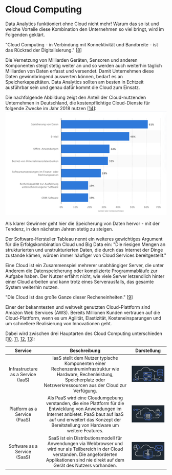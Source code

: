 # Cloud Computing

Data Analytics funktioniert ohne Cloud nicht mehr! Warum das so ist und welche Vorteile diese Kombination den Unternehmen so viel bringt, wird im Folgenden geklärt.

"Cloud Computing - in Verbindung mit Konnektivität und Bandbreite - ist das Rückrad der Digitalisierung." [[8](https://www.t-systems.com/de/blickwinkel/house-of-clouds/data-analytics/big-data-cloud-566812)]

Die Vernetzung von Milliarden Geräten, Sensoren und anderen Komponenten steigt stetig weiter an und so werden auch weiterhin täglich Milliarden von Daten erfasst und versendet. Damit Unternehmen diese Daten gewinnbringend auswerten können, bedarf es an Speicherkapazitäten. Data Analytics sollten am besten in Echtzeit ausführbar sein und genau dafür kommt die Cloud zum Einsatz.

Die nachfolgende Abbildung zeigt den Anteil der Cloud-nutzenden Unternehmen in Deutschland, die kostenpflichtige Cloud-Dienste für folgende Zwecke im Jahr 2018 nutzen [[14](https://de.statista.com/statistik/daten/studie/381830/umfrage/einsatzzwecke-von-cloud-computing-in-unternehmen-in-deutschland/)]:
![Einsatzzwecke von Cloud Computing in Unternehmen in Deutschland](../images/Clound-Nutzung-Zweck.png)

Als klarer Gewinner geht hier die Speicherung von Daten hervor - mit der Tendenz, in den nächsten Jahren stetig zu steigen.

Der Software-Hersteller Tableau nennt ein weiteres gewichtiges Argument für die Erfolgskombination Cloud und Big Data ein: "Die riesigen Mengen an strukturierten und unstrukturierten Daten, die durch das Internet der Dinge zustande kämen, würden immer häufiger von Cloud Services bereitgestellt."

Eine Cloud ist ein Zusammenspiel mehrerer unabhängiger Server, die unter Anderem die Datenspeicherung oder komplizierte Programmabläufe zur Aufgabe haben. Der Nutzer erfährt nicht, wie viele Server letzendlich hinter einer Cloud arbeiten und kann trotz eines Serverausfalls, das gesamte System weiterhin nutzen.

"Die Cloud ist das große Ganze dieser Recheneinheiten." [[9](https://eigene-cloud-einrichten.de/was-ist-eine-cloud-cloud-computing-erklaert)]

Einer der bekanntesten und weltweit genutzten Cloud-Plattform sind Amazon Web Services (AWS). Bereits Millionen Kunden vertrauen auf die Cloud-Plattform, wenn es um Agilität, Elastizität, Kosteneinsparungen und um schnellere Realisierung von Innovationen geht.

Dabei wird zwischen drei Hauptarten des Cloud Computing unterschieden [[10](https://aws.amazon.com/de/what-is-cloud-computing/?nc1=f_cc), [11](https://www.cloudcomputing-insider.de/was-ist-infrastructure-as-a-service-a-605071/), [12](https://www.cloudcomputing-insider.de/was-ist-platform-as-a-service-a-624296/), [13](https://www.cloudcomputing-insider.de/was-ist-software-as-a-service-a-622859/)]:

Service | Beschreibung | Darstellung |
| :----: | :----: | :----: |
| Infrastructure as a Service (IaaS) | IaaS stellt dem Nutzer typische Komponenten einer Rechenzentruminfrastruktur wie Hardware, Rechenleistung, Speicherplatz oder Netzwerkressourcen aus der Cloud zur Verfügung. | ![Infrastructure as a Service (IaaS)](../images/IaaS.png) |
| Platform as a Service (PaaS) | Als PaaS wird eine Cloudumgebung verstanden, die eine Plattform für die Entwicklung von Anwendungen im Internet anbietet. PaaS baut auf IaaS auf und erweitert das Konzept der Bereitstellung von Hardware um weitere Features. | ![Platform as a Service (PaaS)](../images/PaaS.png) |
| Software as a Service (SaaS) | SaaS ist ein Distributionsmodell für Anwendungen via Webbrowser und wird nur als Teilbereich in der Cloud verstanden. Die angeforderten Applikationen sind nie direkt auf dem Gerät des Nutzers vorhanden. | ![Software as a Service (SaaS)](../images/SaaS.png) |
